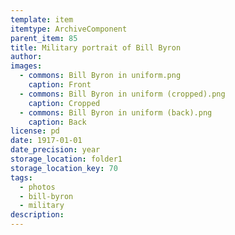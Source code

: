 ```yaml
---
template: item
itemtype: ArchiveComponent
parent_item: 85
title: Military portrait of Bill Byron
author: 
images:
  - commons: Bill Byron in uniform.png
    caption: Front
  - commons: Bill Byron in uniform (cropped).png
    caption: Cropped
  - commons: Bill Byron in uniform (back).png
    caption: Back
license: pd
date: 1917-01-01
date_precision: year
storage_location: folder1
storage_location_key: 70
tags:
  - photos
  - bill-byron
  - military
description: 
---
```

